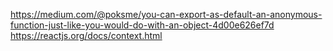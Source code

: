 https://medium.com/@poksme/you-can-export-as-default-an-anonymous-function-just-like-you-would-do-with-an-object-4d00e626ef7d
https://reactjs.org/docs/context.html